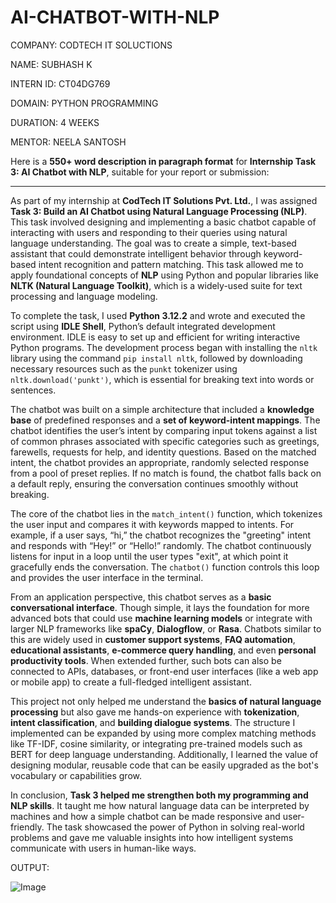# AI-CHATBOT-WITH-NLP

COMPANY: CODTECH IT SOLUCTIONS

NAME: SUBHASH K

INTERN ID: CT04DG769

DOMAIN: PYTHON PROGRAMMING

DURATION: 4 WEEKS

MENTOR: NEELA SANTOSH

Here is a **550+ word description in paragraph format** for **Internship Task 3: AI Chatbot with NLP**, suitable for your report or submission:

---

As part of my internship at **CodTech IT Solutions Pvt. Ltd.**, I was assigned **Task 3: Build an AI Chatbot using Natural Language Processing (NLP)**. This task involved designing and implementing a basic chatbot capable of interacting with users and responding to their queries using natural language understanding. The goal was to create a simple, text-based assistant that could demonstrate intelligent behavior through keyword-based intent recognition and pattern matching. This task allowed me to apply foundational concepts of **NLP** using Python and popular libraries like **NLTK (Natural Language Toolkit)**, which is a widely-used suite for text processing and language modeling.

To complete the task, I used **Python 3.12.2** and wrote and executed the script using **IDLE Shell**, Python’s default integrated development environment. IDLE is easy to set up and efficient for writing interactive Python programs. The development process began with installing the `nltk` library using the command `pip install nltk`, followed by downloading necessary resources such as the `punkt` tokenizer using `nltk.download('punkt')`, which is essential for breaking text into words or sentences.

The chatbot was built on a simple architecture that included a **knowledge base** of predefined responses and a **set of keyword-intent mappings**. The chatbot identifies the user’s intent by comparing input tokens against a list of common phrases associated with specific categories such as greetings, farewells, requests for help, and identity questions. Based on the matched intent, the chatbot provides an appropriate, randomly selected response from a pool of preset replies. If no match is found, the chatbot falls back on a default reply, ensuring the conversation continues smoothly without breaking.

The core of the chatbot lies in the `match_intent()` function, which tokenizes the user input and compares it with keywords mapped to intents. For example, if a user says, “hi,” the chatbot recognizes the "greeting" intent and responds with “Hey!” or “Hello!” randomly. The chatbot continuously listens for input in a loop until the user types "exit", at which point it gracefully ends the conversation. The `chatbot()` function controls this loop and provides the user interface in the terminal.

From an application perspective, this chatbot serves as a **basic conversational interface**. Though simple, it lays the foundation for more advanced bots that could use **machine learning models** or integrate with larger NLP frameworks like **spaCy**, **Dialogflow**, or **Rasa**. Chatbots similar to this are widely used in **customer support systems**, **FAQ automation**, **educational assistants**, **e-commerce query handling**, and even **personal productivity tools**. When extended further, such bots can also be connected to APIs, databases, or front-end user interfaces (like a web app or mobile app) to create a full-fledged intelligent assistant.

This project not only helped me understand the **basics of natural language processing** but also gave me hands-on experience with **tokenization**, **intent classification**, and **building dialogue systems**. The structure I implemented can be expanded by using more complex matching methods like TF-IDF, cosine similarity, or integrating pre-trained models such as BERT for deep language understanding. Additionally, I learned the value of designing modular, reusable code that can be easily upgraded as the bot's vocabulary or capabilities grow.

In conclusion, **Task 3 helped me strengthen both my programming and NLP skills**. It taught me how natural language data can be interpreted by machines and how a simple chatbot can be made responsive and user-friendly. The task showcased the power of Python in solving real-world problems and gave me valuable insights into how intelligent systems communicate with users in human-like ways.

OUTPUT:

![Image](https://github.com/user-attachments/assets/fba79b5e-980a-4382-905f-13e8a80faa43)
